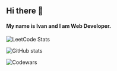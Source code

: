 ## Hi there 👋

#### My name is Ivan and I am Web Developer.

![LeetCode Stats](https://leetcard.jacoblin.cool/RubyVA?theme=nord&font=Karla&ext=heatmap)

![GitHub stats](https://github-readme-stats-cyan-xi-95.vercel.app/api?username=RubyVA-developer&show_icons=true&theme=nord)

![Codewars](https://github.r2v.ch/codewars?user=rusi-protiv-yascherov&theme=nightowl)
